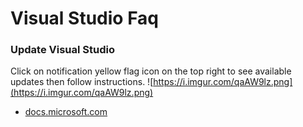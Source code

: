 
# Visual Studio Faq


### Update Visual Studio

Click on notification yellow flag icon on the top right to see available updates then follow instructions.
![https://i.imgur.com/qaAW9lz.png](https://i.imgur.com/qaAW9lz.png)
                    
- [docs.microsoft.com](https://docs.microsoft.com/en-us/visualstudio/install/update-visual-studio)
                        

>

>

